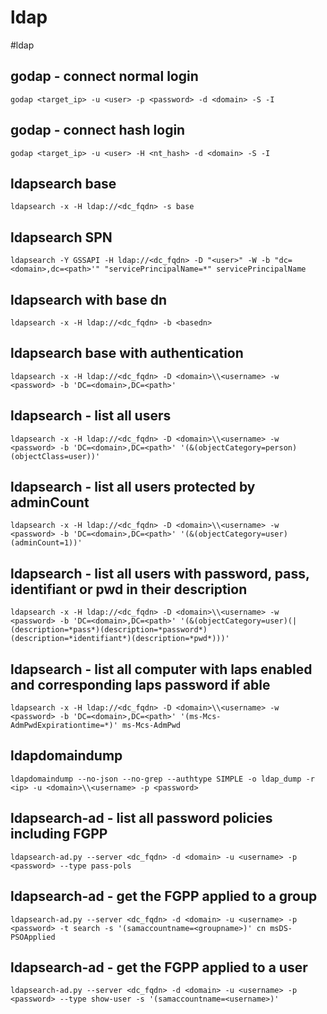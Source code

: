 # ldap

#ldap
## godap - connect normal login
```
godap <target_ip> -u <user> -p <password> -d <domain> -S -I
```

## godap - connect hash login
```
godap <target_ip> -u <user> -H <nt_hash> -d <domain> -S -I
```

## ldapsearch base
```
ldapsearch -x -H ldap://<dc_fqdn> -s base
```

## ldapsearch SPN
```
ldapsearch -Y GSSAPI -H ldap://<dc_fqdn> -D "<user>" -W -b "dc=<domain>,dc=<path>'" "servicePrincipalName=*" servicePrincipalName
```
	
## ldapsearch with base dn
```
ldapsearch -x -H ldap://<dc_fqdn> -b <basedn>
```

## ldapsearch base with authentication
```
ldapsearch -x -H ldap://<dc_fqdn> -D <domain>\\<username> -w <password> -b 'DC=<domain>,DC=<path>'
```

## ldapsearch - list all users
```
ldapsearch -x -H ldap://<dc_fqdn> -D <domain>\\<username> -w <password> -b 'DC=<domain>,DC=<path>' '(&(objectCategory=person)(objectClass=user))'
```

## ldapsearch - list all users protected by adminCount
```
ldapsearch -x -H ldap://<dc_fqdn> -D <domain>\\<username> -w <password> -b 'DC=<domain>,DC=<path>' '(&(objectCategory=user)(adminCount=1))'
```

## ldapsearch - list all users with password, pass, identifiant or pwd in their description
```
ldapsearch -x -H ldap://<dc_fqdn> -D <domain>\\<username> -w <password> -b 'DC=<domain>,DC=<path>' '(&(objectCategory=user)(|(description=*pass*)(description=*password*)(description=*identifiant*)(description=*pwd*)))'
```

## ldapsearch - list all computer with laps enabled and corresponding laps password if able
```
ldapsearch -x -H ldap://<dc_fqdn> -D <domain>\\<username> -w <password> -b 'DC=<domain>,DC=<path>' '(ms-Mcs-AdmPwdExpirationtime=*)' ms-Mcs-AdmPwd
```

## ldapdomaindump
```
ldapdomaindump --no-json --no-grep --authtype SIMPLE -o ldap_dump -r <ip> -u <domain>\\<username> -p <password>
```

## ldapsearch-ad - list all password policies including FGPP
```
ldapsearch-ad.py --server <dc_fqdn> -d <domain> -u <username> -p <password> --type pass-pols
```

## ldapsearch-ad - get the FGPP applied to a group
```
ldapsearch-ad.py --server <dc_fqdn> -d <domain> -u <username> -p <password> -t search -s '(samaccountname=<groupname>)' cn msDS-PSOApplied 
```

## ldapsearch-ad - get the FGPP applied to a user
```
ldapsearch-ad.py --server <dc_fqdn> -d <domain> -u <username> -p <password> --type show-user -s '(samaccountname=<username>)'
```



